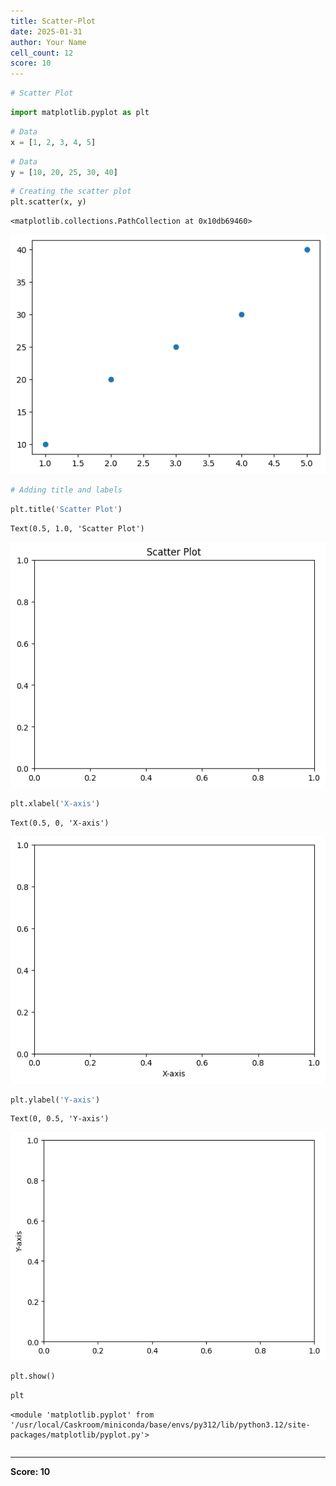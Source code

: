 ```yaml
---
title: Scatter-Plot
date: 2025-01-31
author: Your Name
cell_count: 12
score: 10
---
```


```python
# Scatter Plot
```


```python
import matplotlib.pyplot as plt
```


```python
# Data
x = [1, 2, 3, 4, 5]
```


```python
# Data
y = [10, 20, 25, 30, 40]
```


```python
# Creating the scatter plot
plt.scatter(x, y)
```




    <matplotlib.collections.PathCollection at 0x10db69460>




    
![png](scatter-plot_files/scatter-plot_4_1.png)
    



```python
# Adding title and labels
```


```python
plt.title('Scatter Plot')
```




    Text(0.5, 1.0, 'Scatter Plot')




    
![png](scatter-plot_files/scatter-plot_6_1.png)
    



```python
plt.xlabel('X-axis')
```




    Text(0.5, 0, 'X-axis')




    
![png](scatter-plot_files/scatter-plot_7_1.png)
    



```python
plt.ylabel('Y-axis')
```




    Text(0, 0.5, 'Y-axis')




    
![png](scatter-plot_files/scatter-plot_8_1.png)
    



```python
plt.show()
```


```python
plt
```




    <module 'matplotlib.pyplot' from '/usr/local/Caskroom/miniconda/base/envs/py312/lib/python3.12/site-packages/matplotlib/pyplot.py'>




```python

```


---
**Score: 10**
